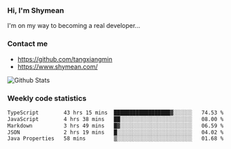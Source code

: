 ### Hi, I'm Shymean

I'm on my way to becoming a real developer...

### Contact me

- <https://github.com/tangxiangmin>
- <https://www.shymean.com/>

![Github Stats](https://github-readme-stats.vercel.app/api?username=tangxiangmin&show_icons=true&theme=dark)


###  Weekly code statistics

<!--START_SECTION:waka-->

```txt
TypeScript        43 hrs 15 mins  ██████████████████▓░░░░░░   74.53 %
JavaScript        4 hrs 38 mins   ██░░░░░░░░░░░░░░░░░░░░░░░   08.00 %
Markdown          3 hrs 49 mins   █▓░░░░░░░░░░░░░░░░░░░░░░░   06.59 %
JSON              2 hrs 19 mins   █░░░░░░░░░░░░░░░░░░░░░░░░   04.02 %
Java Properties   58 mins         ▒░░░░░░░░░░░░░░░░░░░░░░░░   01.68 %
```

<!--END_SECTION:waka-->
